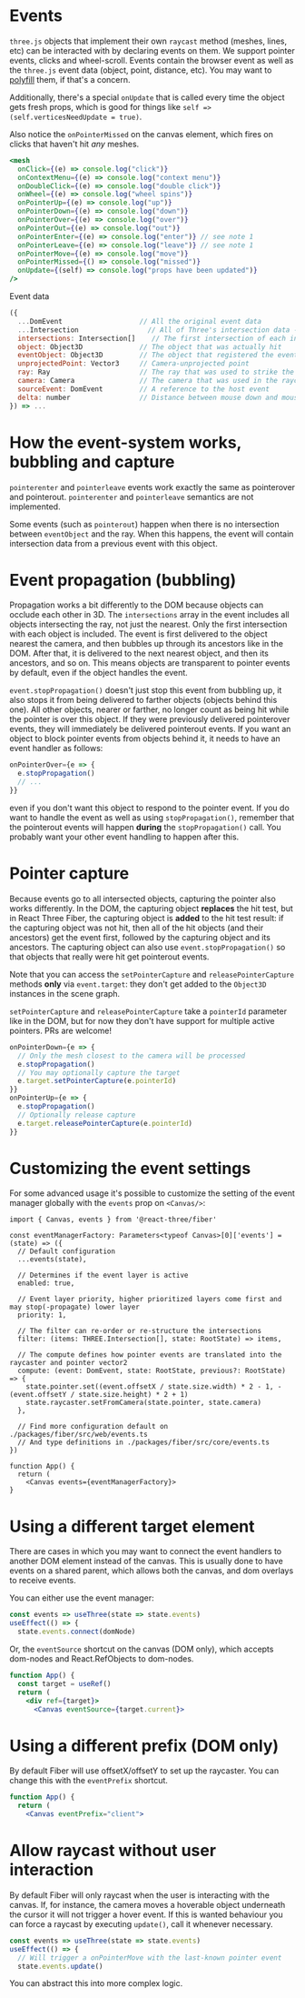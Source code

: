 # Events

`three.js` objects that implement their own `raycast` method (meshes, lines, etc) can be interacted with by declaring events on them. We support pointer events, clicks and wheel-scroll. Events contain the browser event as well as the `three.js` event data (object, point, distance, etc). You may want to [polyfill](https://github.com/jquery/PEP) them, if that's a concern.

Additionally, there's a special `onUpdate` that is called every time the object gets fresh props, which is good for things like `self => (self.verticesNeedUpdate = true)`.

Also notice the `onPointerMissed` on the canvas element, which fires on clicks that haven't hit _any_ meshes.

```jsx
<mesh
  onClick={(e) => console.log("click")}
  onContextMenu={(e) => console.log("context menu")}
  onDoubleClick={(e) => console.log("double click")}
  onWheel={(e) => console.log("wheel spins")}
  onPointerUp={(e) => console.log("up")}
  onPointerDown={(e) => console.log("down")}
  onPointerOver={(e) => console.log("over")}
  onPointerOut={(e) => console.log("out")}
  onPointerEnter={(e) => console.log("enter")} // see note 1
  onPointerLeave={(e) => console.log("leave")} // see note 1
  onPointerMove={(e) => console.log("move")}
  onPointerMissed={() => console.log("missed")}
  onUpdate={(self) => console.log("props have been updated")}
/>
```

Event data

```jsx
({
  ...DomEvent                   // All the original event data
  ...Intersection                 // All of Three's intersection data - see note 2
  intersections: Intersection[]    // The first intersection of each intersected object
  object: Object3D              // The object that was actually hit
  eventObject: Object3D         // The object that registered the event
  unprojectedPoint: Vector3     // Camera-unprojected point
  ray: Ray                      // The ray that was used to strike the object
  camera: Camera                // The camera that was used in the raycaster
  sourceEvent: DomEvent         // A reference to the host event
  delta: number                 // Distance between mouse down and mouse up event in pixels
}) => ...
```

# How the event-system works, bubbling and capture

`pointerenter` and `pointerleave` events work exactly the same as pointerover and pointerout. `pointerenter` and `pointerleave` semantics are not implemented.

Some events (such as `pointerout`) happen when there is no intersection between `eventObject` and the ray. When this happens, the event will contain intersection data from a previous event with this object.

# Event propagation (bubbling)

Propagation works a bit differently to the DOM because objects can occlude each other in 3D. The `intersections` array in the event includes all objects intersecting the ray, not just the nearest. Only the first intersection with each object is included. The event is first delivered to the object nearest the camera, and then bubbles up through its ancestors like in the DOM. After that, it is delivered to the next nearest object, and then its ancestors, and so on. This means objects are transparent to pointer events by default, even if the object handles the event.

`event.stopPropagation()` doesn't just stop this event from bubbling up, it also stops it from being delivered to farther objects (objects behind this one). All other objects, nearer or farther, no longer count as being hit while the pointer is over this object. If they were previously delivered pointerover events, they will immediately be delivered pointerout events. If you want an object to block pointer events from objects behind it, it needs to have an event handler as follows:

```jsx
onPointerOver={e => {
  e.stopPropagation()
  // ...
}}
```

even if you don't want this object to respond to the pointer event. If you do want to handle the event as well as using `stopPropagation()`, remember that the pointerout events will happen **during** the `stopPropagation()` call. You probably want your other event handling to happen after this.

# Pointer capture

Because events go to all intersected objects, capturing the pointer also works differently. In the DOM, the capturing object **replaces** the hit test, but in React Three Fiber, the capturing object is **added** to the hit test result: if the capturing object was not hit, then all of the hit objects (and their ancestors) get the event first, followed by the capturing object and its ancestors. The capturing object can also use `event.stopPropagation()` so that objects that really were hit get pointerout events.

Note that you can access the `setPointerCapture` and `releasePointerCapture` methods **only** via `event.target`: they don't get added to the `Object3D` instances in the scene graph.

`setPointerCapture` and `releasePointerCapture` take a `pointerId` parameter like in the DOM, but for now they don't have support for multiple active pointers. PRs are welcome!

```jsx
onPointerDown={e => {
  // Only the mesh closest to the camera will be processed
  e.stopPropagation()
  // You may optionally capture the target
  e.target.setPointerCapture(e.pointerId)
}}
onPointerUp={e => {
  e.stopPropagation()
  // Optionally release capture
  e.target.releasePointerCapture(e.pointerId)
}}
```

# Customizing the event settings

For some advanced usage it's possible to customize the setting of the event manager globally with the `events` prop on `<Canvas/>`:

```tsx
import { Canvas, events } from '@react-three/fiber'

const eventManagerFactory: Parameters<typeof Canvas>[0]['events'] = (state) => ({
  // Default configuration
  ...events(state),

  // Determines if the event layer is active
  enabled: true,

  // Event layer priority, higher prioritized layers come first and may stop(-propagate) lower layer
  priority: 1,

  // The filter can re-order or re-structure the intersections
  filter: (items: THREE.Intersection[], state: RootState) => items,

  // The compute defines how pointer events are translated into the raycaster and pointer vector2
  compute: (event: DomEvent, state: RootState, previous?: RootState) => {
    state.pointer.set((event.offsetX / state.size.width) * 2 - 1, -(event.offsetY / state.size.height) * 2 + 1)
    state.raycaster.setFromCamera(state.pointer, state.camera)
  },

  // Find more configuration default on ./packages/fiber/src/web/events.ts
  // And type definitions in ./packages/fiber/src/core/events.ts
})

function App() {
  return (
    <Canvas events={eventManagerFactory}>
}
```

# Using a different target element

There are cases in which you may want to connect the event handlers to another DOM element instead of the canvas. This is usually done to have events on a shared parent, which allows both the canvas, and dom overlays to receive events.

You can either use the event manager:

```jsx
const events => useThree(state => state.events)
useEffect(() => {
  state.events.connect(domNode)
```

Or, the `eventSource` shortcut on the canvas (DOM only), which accepts dom-nodes and React.RefObjects to dom-nodes.

```jsx
function App() {
  const target = useRef()
  return (
    <div ref={target}>
      <Canvas eventSource={target.current}>
```

# Using a different prefix (DOM only)

By default Fiber will use offsetX/offsetY to set up the raycaster. You can change this with the `eventPrefix` shortcut.

```jsx
function App() {
  return (
    <Canvas eventPrefix="client">
```

# Allow raycast without user interaction

By default Fiber will only raycast when the user is interacting with the canvas. If, for instance, the camera moves a hoverable object underneath the cursor it will not trigger a hover event. If this is wanted behaviour you can force a raycast by executing `update()`, call it whenever necessary.

```jsx
const events => useThree(state => state.events)
useEffect(() => {
  // Will trigger a onPointerMove with the last-known pointer event
  state.events.update()
```

You can abstract this into more complex logic.
